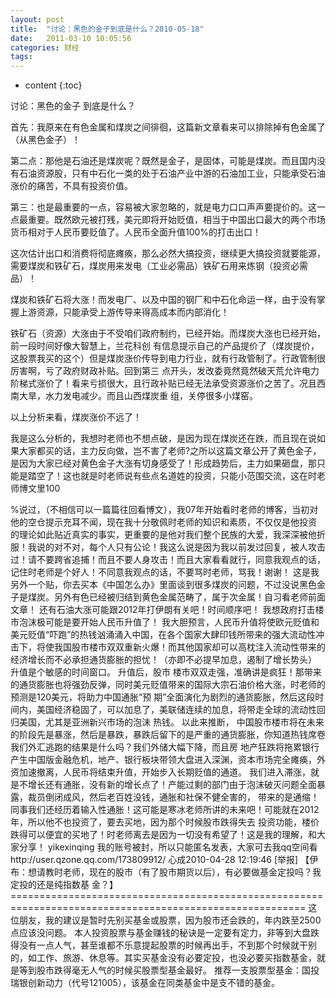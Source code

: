 ```yaml
---
layout: post
title:  "讨论：黑色的金子到底是什么？2010-05-18"
date:   2011-03-10 10:05:56
categories: 财经
tags:
---
```


* content
{:toc}

讨论：黑色的金子 到底是什么？
 
 首先：我原来在有色金属和煤炭之间徘徊，这篇新文章看来可以排除掉有色金属了（从黑色金子）！
<!--excerpt--> 
 第二点：那他是石油还是煤炭呢？既然是金子，是固体，可能是煤炭。而且国内没有石油资源股，只有中石化一类的处于石油产业中游的石油加工业，只能承受石油涨价的痛苦，不具有投资价值。
 
 第三：也是最重要的一点，容易被大家忽略的，就是电力口口声声要提价的。这一点最重要。既然欧元被打残，美元即将开始贬值，相当于中国出口最大的两个市场货币相对于人民币要贬值了。人民币全面升值100%的打击出口！
 
 这次估计出口和消费将彻底瘫痪，那么必然大搞投资，继续更大搞投资就要能源，需要煤炭和铁矿石，煤炭用来发电（工业必需品）铁矿石用来炼钢（投资必需品）！
 
 煤炭和铁矿石将大涨！而发电厂、以及中国的钢厂和中石化命运一样，由于没有掌握上游资源，只能承受上游传导来得高成本而内部消化！
 
 铁矿石（资源）大涨由于不受咱们政府制约，已经开始。而煤炭大涨也已经开始，前一段时间好像大智慧上，兰花科创  有信息提示自己的产品提价了（煤炭提价，这股票我买的这个）但是煤炭涨价传导到电力行业，就有行政管制了。行政管制很厉害啊，亏了政府财政补贴。回到第三 点开头，发改委竟然竟然破天荒允许电力阶梯式涨价了！看来亏损很大，且行政补贴已经无法承受资源涨价之苦了。况且西南大旱，水力发电减少。而且山西煤炭重 组，关停很多小煤窑。
 
 以上分析来看，煤炭涨价不远了！
 
 我是这么分析的，我想时老师也不想点破，是因为现在煤炭还在跌，而且现在说如果大家都买的话，主力反向做，岂不害了老师?之所以这篇文章公开了黄色金子， 是因为大家已经对黄色金子大涨有切身感受了！形成趋势后，主力如果砸盘，那只能是踏空了！这也就是时老师说有些点名道姓的投资，只能小范围交流，这在时老 师博文里100
 
 %说过，（不相信可以一篇篇往回看博文），我07年开始看时老师的博客，当初对他的空仓提示充耳不闻，现在我十分敬佩时老师的知识和素质，不仅仅是他投资 的理论如此贴近真实的事实，更重要的是他对我们整个民族的大爱，我深深被他折服！我说的对不对，每个人只有公论！我这么说是因为我以前发过回复，被人攻击 过！请不要跨省追捕！而且不要人身攻击！而且大家看看就行，同意我观点的话，记住时老师是个好人！不同意我观点的话，不要骂时老师，骂我！谢谢！    这是我另外一个贴，你去买本《中国怎么办》里面谈到很多煤炭的问题，不过没说黑色金子是煤炭。另外有色已经被归结到黄色金属范畴了，属于次金属！自习看老师前面文章！ 还有石油大涨可能跟2012年打伊朗有关吧！时间顺序吧！ 我想政府打击楼市泡沫极可能是要开始人民币升值了！ 我大胆预言，人民币升值将使欧元贬值和美元贬值“吓跑”的热钱汹涌涌入中国，在各个国家大肆印钱所带来的强大流动性冲击下，将使我国股市楼市双双重新火爆！而其他国家却可以高枕注入流动性带来的经济增长而不必承担通货膨胀的担忧！（亦即不必提早加息，遏制了增长势头） 升值是个敏感的时间窗口。 升值后，股市 楼市双双走强，准确讲是疯狂！那带来的通货膨胀也将强劲反弹，同时美元贬值带来的国际大宗石油价格大涨，时老师的预测是120美元，将助力中国通胀“预 期”全面演化为剧烈的通货膨胀，然后这段时间内，美国经济稳固了，可以加息了，美联储连续的加息，将带走全球的流动性回归美国，尤其是亚洲新兴市场的泡沫 热钱。 以此来推断， 中国股市楼市将在未来的阶段先是暴涨，然后是暴跌，暴跌后留下的是严重的通货膨胀，你知道热钱席卷我们外汇逃跑的结果是什么吗？我们外储大幅下降，而且房 地产狂跌将拖累银行产生中国版金融危机，地产、银行板块带领大盘进入深渊，资本市场完全瘫痪，外资加速撤离，人民币将结束升值，开始步入长期贬值的通道。 我们进入滞涨，就是不增长还有通胀，没有新的增长点了！产能过剩的部门由于泡沫破灭问题全面暴露，裁员倒闭成风，然后老百姓没钱，通胀和社保不健全害的， 带来的是通缩！同事我们还经历着输入性通胀！这可能是寒冰老师所讲的未来吧！可能就在2012年，所以他不也投资了，要去买地，因为那个时候股市跌得失去 投资功能，楼价跌得可以便宜的买地了！时老师离去是因为一切没有希望了！这是我的理解，和大家分享！ yikexinqing 我的账号被封，所以只能匿名发表，大家可去我qq空间看http://user.qzone.qq.com/173809912/     心成2010-04-28 12:19:46 [举报] 【伊 布：想请教时老师，现在的股市（有了股市期货以后），有必要做基金定投吗？我定投的还是纯指数基 金？】========================================================================================================= 这位朋友，我的建议是暂时先别买基金或股票，因为股市还会跌的，年内跌至2500点应该没问题。
 本人投资股票与基金赚钱的秘诀是一定要有定力，非等到大盘跌得没有一点人气，甚至谁都不乐意提起股票的时候再出手，不到那个时候就干别的，如工作、旅游、休息等。其实买基金没有必要定投，也没必要买指数基金，就是等到股市跌得毫无人气的时候买股票型基金最好。
 推荐一支股票型基金：国投瑞银创新动力（代号121005），该基金在同类基金中是支不错的基金。   
        
